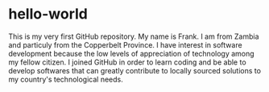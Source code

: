 # hello-world
This is my very first GitHub repository.
My name is Frank. I am from Zambia and particuly from the Copperbelt  Province. I have interest in software development because the low levels of appreciation of technology among my fellow citizen. I joined GitHub in order to learn coding and be able to develop softwares that can greatly contribute to locally sourced solutions to my country's technological needs. 
